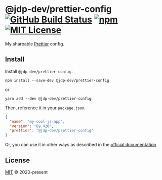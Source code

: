 # @jdp-dev/prettier-config [![GitHub Build Status][shield-github-build-status]][shield-github-build-status] [![npm][shield-npm]][npm] [![MIT License][shield-license]][license]

My shareable [Prettier](https://prettier.io/) config.

## Install

Install `@jdp-dev/prettier-config`:

```shell script
npm install --save-dev @jdp-dev/prettier-config
```

or

```shell script
yarn add --dev @jdp-dev/prettier-config
```

Then, reference it in your `package.json`.

<!-- prettier-ignore -->
```json
{
  "name": "my-cool-js-app",
  "version": "69.420",
  "prettier": "@jdp-dev/prettier-config"
}
```

Or, you can use it in other ways as described in the
[official documentation](https://prettier.io/docs/en/configuration.html#sharing-configurations).

## License

[MIT][license] &copy; 2020-present

[license]: ../../LICENSE
[npm]: https://npmjs.org/package/@jdp-dev/prettier-config
[shield-github-build-status]:
  https://github.com/john-d-pelingo/jdp-scripts/workflows/npm-publish/badge.svg
[shield-license]: https://img.shields.io/badge/License-MIT-lavender.svg
[shield-npm]: https://img.shields.io/npm/v/@jdp-dev/prettier-config.svg

